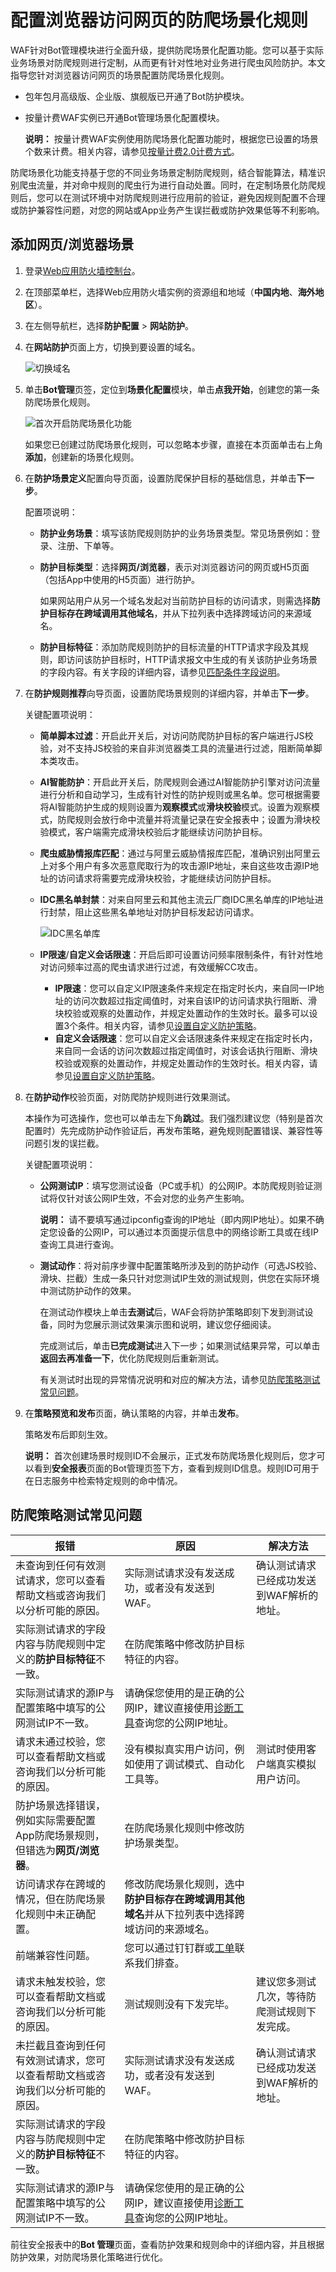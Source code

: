 # 配置浏览器访问网页的防爬场景化规则

WAF针对Bot管理模块进行全面升级，提供防爬场景化配置功能。您可以基于实际业务场景对防爬规则进行定制，从而更有针对性地对业务进行爬虫风险防护。本文指导您针对浏览器访问网页的场景配置防爬场景化规则。

-   包年包月高级版、企业版、旗舰版已开通了Bot防护模块。
-   按量计费WAF实例已开通Bot管理场景化配置模块。

    **说明：** 按量计费WAF实例使用防爬场景化配置功能时，根据您已设置的场景个数来计费。相关内容，请参见[按量计费2.0计费方式](/cn.zh-CN/计费与开通服务/按量计费2.0计费方式.md)。


防爬场景化功能支持基于您的不同业务场景定制防爬规则，结合智能算法，精准识别爬虫流量，并对命中规则的爬虫行为进行自动处置。同时，在定制场景化防爬规则后，您可以在测试环境中对防爬规则进行应用前的验证，避免因规则配置不合理或防护兼容性问题，对您的网站或App业务产生误拦截或防护效果低等不利影响。

## 添加网页/浏览器场景

1.  登录[Web应用防火墙控制台](https://yundun.console.aliyun.com/?p=waf)。

2.  在顶部菜单栏，选择Web应用防火墙实例的资源组和地域（**中国内地**、**海外地区**）。

3.  在左侧导航栏，选择**防护配置** \> **网站防护**。

4.  在**网站防护**页面上方，切换到要设置的域名。

    ![切换域名](https://static-aliyun-doc.oss-accelerate.aliyuncs.com/assets/img/zh-CN/1924559951/p77231.png)

5.  单击**Bot管理**页签，定位到**场景化配置**模块，单击**点我开始**，创建您的第一条防爬场景化规则。

    ![首次开启防爬场景化功能](https://static-aliyun-doc.oss-accelerate.aliyuncs.com/assets/img/zh-CN/0790371161/p231714.png)

    如果您已创建过防爬场景化规则，可以忽略本步骤，直接在本页面单击右上角**添加**，创建新的场景化规则。

6.  在**防护场景定义**配置向导页面，设置防爬保护目标的基础信息，并单击**下一步**。

    配置项说明：

    -   **防护业务场景**：填写该防爬规则防护的业务场景类型。常见场景例如：登录、注册、下单等。
    -   **防护目标类型**：选择**网页/浏览器**，表示对浏览器访问的网页或H5页面（包括App中使用的H5页面）进行防护。

        如果网站用户从另一个域名发起对当前防护目标的访问请求，则需选择**防护目标存在跨域调用其他域名**，并从下拉列表中选择跨域访问的来源域名。

    -   **防护目标特征**：添加防爬规则防护的目标流量的HTTP请求字段及其规则，即访问该防护目标时，HTTP请求报文中生成的有关该防护业务场景的字段内容。有关字段的详细内容，请参见[匹配条件字段说明](/cn.zh-CN/网站防护配置/匹配条件字段说明.md)。
7.  在**防护规则推荐**向导页面，设置防爬场景规则的详细内容，并单击**下一步**。

    关键配置项说明：

    -   **简单脚本过滤**：开启此开关后，对访问防爬防护目标的客户端进行JS校验，对不支持JS校验的来自非浏览器类工具的流量进行过滤，阻断简单脚本类攻击。
    -   **AI智能防护**：开启此开关后，防爬规则会通过AI智能防护引擎对访问流量进行分析和自动学习，生成有针对性的防护规则或黑名单。您可根据需要将AI智能防护生成的规则设置为**观察模式**或**滑块校验**模式。设置为观察模式，防爬规则会放行命中流量并将流量记录在安全报表中；设置为滑块校验模式，客户端需完成滑块校验后才能继续访问防护目标。
    -   **爬虫威胁情报库匹配**：通过与阿里云威胁情报库匹配，准确识别出阿里云上对多个用户有多次恶意爬取行为的攻击源IP地址，来自这些攻击源IP地址的访问请求将需要完成滑块校验，才能继续访问防护目标。
    -   **IDC黑名单封禁**：对来自阿里云和其他主流云厂商IDC黑名单库的IP地址进行封禁，阻止这些黑名单地址对防护目标发起访问请求。

        ![IDC黑名单库](https://static-aliyun-doc.oss-accelerate.aliyuncs.com/assets/img/zh-CN/0790371161/p232784.png)

    -   **IP限速**/**自定义会话限速**：开启后即可设置访问频率限制条件，有针对性地对访问频率过高的爬虫请求进行过滤，有效缓解CC攻击。
        -   **IP限速**：您可以自定义IP限速条件来规定在指定时长内，来自同一IP地址的访问次数超过指定阈值时，对来自该IP的访问请求执行阻断、滑块校验或观察的处置动作，并规定处置动作的生效时长。最多可以设置3个条件。相关内容，请参见[设置自定义防护策略](/cn.zh-CN/网站防护配置/访问控制/限流/设置自定义防护策略.md)。
        -   **自定义会话限速**：您可以自定义会话限速条件来规定在指定时长内，来自同一会话的访问次数超过指定阈值时，对该会话执行阻断、滑块校验或观察的处置动作，并规定处置动作的生效时长。相关内容，请参见[设置自定义防护策略](/cn.zh-CN/网站防护配置/访问控制/限流/设置自定义防护策略.md)。
8.  在**防护动作**校验页面，对防爬防护规则进行效果测试。

    本操作为可选操作，您也可以单击左下角**跳过**。我们强烈建议您（特别是首次配置时）先完成防护动作验证后，再发布策略，避免规则配置错误、兼容性等问题引发的误拦截。

    关键配置项说明：

    -   **公网测试IP**：填写您测试设备（PC或手机）的公网IP。本防爬规则验证测试将仅针对该公网IP生效，不会对您的业务产生影响。

        **说明：** 请不要填写通过ipconfig查询的IP地址（即内网IP地址）。如果不确定您设备的公网IP，可以通过本页面提示信息中的网络诊断工具或在线IP查询工具进行查询。

    -   **测试动作**：将对前序步骤中配置策略所涉及到的防护动作（可选JS校验、滑块、拦截）生成一条只针对您测试IP生效的测试规则，供您在实际环境中测试防护动作的效果。

        在测试动作模块上单击**去测试**后，WAF会将防护策略即刻下发到测试设备，同时为您展示测试效果演示图和说明，建议您仔细阅读。

        完成测试后，单击**已完成测试**进入下一步；如果测试结果异常，可以单击**返回去再准备一下**，优化防爬规则后重新测试。

        有关测试时出现的异常情况说明和对应的解决方法，请参见[防爬策略测试常见问题](#section_xwb_hfz_h2z)。

9.  在**策略预览和发布**页面，确认策略的内容，并单击**发布**。

    策略发布后即刻生效。

    **说明：** 首次创建场景时规则ID不会展示，正式发布防爬场景化规则后，您才可以看到**安全报表**页面的Bot管理页签下方，查看到规则ID信息。规则ID可用于在日志服务中检索特定规则的命中情况。


## 防爬策略测试常见问题

|报错|原因|解决方法|
|--|--|----|
|未查询到任何有效测试请求，您可以查看帮助文档或咨询我们以分析可能的原因。|实际测试请求没有发送成功，或者没有发送到WAF。|确认测试请求已经成功发送到WAF解析的地址。|
|实际测试请求的字段内容与防爬规则中定义的**防护目标特征**不一致。|在防爬策略中修改防护目标特征的内容。|
|实际测试请求的源IP与配置策略中填写的公网测试IP不一致。|请确保您使用的是正确的公网IP，建议直接使用[诊断工具](https://cdn.dns-detect.alicdn.com/)查询您的公网IP地址。|
|请求未通过校验，您可以查看帮助文档或咨询我们以分析可能的原因。|没有模拟真实用户访问，例如使用了调试模式、自动化工具等。|测试时使用客户端真实模拟用户访问。|
|防护场景选择错误，例如实际需要配置App防爬场景规则，但错选为**网页/浏览器**。|在防爬场景化规则中修改防护场景类型。|
|访问请求存在跨域的情况，但在防爬场景化规则中未正确配置。|修改防爬场景化规则，选中**防护目标存在跨域调用其他域名**并从下拉列表中选择跨域访问的来源域名。|
|前端兼容性问题。|您可以通过钉钉群或[工单](https://selfservice.console.aliyun.com/ticket/category/waf/today)联系我们排查。|
|请求未触发校验，您可以查看帮助文档或咨询我们以分析可能的原因。|测试规则没有下发完毕。|建议您多测试几次，等待防爬测试规则下发完成。|
|未拦截且查询到任何有效测试请求，您可以查看帮助文档或咨询我们以分析可能的原因。|实际测试请求没有发送成功，或者没有发送到WAF。|确认测试请求已经成功发送到WAF解析的地址。|
|实际测试请求的字段内容与防爬规则中定义的**防护目标特征**不一致。|在防爬策略中修改防护目标特征的内容。|
|实际测试请求的源IP与配置策略中填写的公网测试IP不一致。|请确保您使用的是正确的公网IP，建议直接使用[诊断工具](https://cdn.dns-detect.alicdn.com/)查询您的公网IP地址。|

前往安全报表中的**Bot 管理**页面，查看防护效果和规则命中的详细内容，并且根据防护效果，对防爬场景化策略进行优化。

